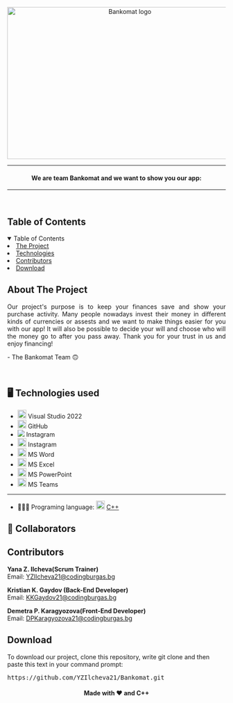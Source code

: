 <p align="center">
     <img align="center" src="https://scontent.xx.fbcdn.net/v/t1.15752-9/406121611_1415932972465165_1466506078028303211_n.png?stp=dst-png_p403x403&_nc_cat=104&ccb=1-7&_nc_sid=510075&_nc_ohc=CYxqHXxhpTIAX8Wsqc0&_nc_ad=z-m&_nc_cid=0&_nc_ht=scontent.xx&oh=03_AdQIKmBaMc06G874XCKSDL76FjsqIXUUfOA5KBgjQEoI7Q&oe=65ABB90A" alt="Bankomat logo" width="550", height="350">
</p>
    
    
<hr>
    <h4 align="center">We are team Bankomat and we want to show you our app:</h4>

<hr>
    

<br>
    
<!-- TABLE OF CONTENTS -->
<h2 id="table-of-contents">Table of Contents</h2>
    
<details open="open">
    <summary>Table of Contents</summary>
    <li><a href="#about-the-project">  The Project</a></li>
    <li><a href="#used-technologies">  Technologies</a></li>
    <li><a href="#contributors">   Contributors</a></li>
    <li><a href="#download">    Download</a></li>
</details>

<!-- ABOUT THE PROJECT -->
<h2 id="about-the-project">About The Project</h2>
    
<p align ="justify">
    Our project's purpose is to keep your finances save and show your purchase activity. Many people nowadays invest their money in different kinds of currencies or assests and we want to make things easier for you with our app! It will also be possible to decide your will and choose who will the money go to after you pass away. Thank you for your trust in us and enjoy financing!
</p>
<p> - The Bankomat Team 🙃</p>
    
<br>              
    
</details>
    
</td></tr></table>
<p></p>
    
    
## 🖥️ Technologies used <a name="technologies"></a>
- <img src="https://upload.wikimedia.org/wikipedia/commons/thumb/2/2c/Visual_Studio_Icon_2022.svg/1200px-Visual_Studio_Icon_2022.svg.png" width="20" alt="Visual Studio 2022 Logo"> Visual Studio 2022
- <img src="https://github.githubassets.com/images/modules/logos_page/GitHub-Mark.png" width="20" alt="GitHub Logo"> GitHub
- <img src="https://www.freepnglogos.com/uploads/download-instagram-png-logo-20.png"> Instagram
- <img src="https://www.freepnglogos.com/uploads/download-instagram-png-logo-20.png" width="20" alt="Instagram logo"> Instagram
- <img src="https://upload.wikimedia.org/wikipedia/commons/thumb/f/fd/Microsoft_Office_Word_%282019%E2%80%93present%29.svg/2203px-Microsoft_Office_Word_%282019%E2%80%93present%29.svg.png" width="20" alt="MS Word Logo"> MS Word
- <img src="https://upload.wikimedia.org/wikipedia/commons/thumb/3/34/Microsoft_Office_Excel_%282019%E2%80%93present%29.svg/2203px-Microsoft_Office_Excel_%282019%E2%80%93present%29.svg.png" width="20" alt="MS Excel Logo"> MS Excel
- <img src="https://upload.wikimedia.org/wikipedia/commons/3/3b/Microsoft_PowerPoint_Logo.png" width="20" alt="MS PowerPoint Logo"> MS PowerPoint
- <img src="https://upload.wikimedia.org/wikipedia/commons/thumb/c/c9/Microsoft_Office_Teams_%282018%E2%80%93present%29.svg/2203px-Microsoft_Office_Teams_%282018%E2%80%93present%29.svg.png" width="20" alt="MS Teams Logo"> MS Teams
-----------------------------------------------------------------------------------------------------------------------------------
- 👩🏻‍💻 Programing language: <img src="https://brandslogos.com/wp-content/uploads/thumbs/c-logo-vector.svg" width="20" alt="C++ Logo"> <a href="https://cplusplus.com/">C++</a>
    
    
    
## 🧑 Collaborators <a name="collaborators"></a>
<h2 id="contributors">Contributors</h2>
    
<p>
    
    
<b>Yana Z. Ilcheva(Scrum Trainer)</b> <br>
    Email: <a>YZIlcheva21@codingburgas.bg</a> <br>
    
<b>Kristian K. Gaydov (Back-End Developer)</b> <br>
    Email: <a>KKGaydov21@codingburgas.bg</a> <br>
    
<b>Demetra P. Karagyozova(Front-End Developer)</b> <br>
    Email: <a>DPKaragyozova21@codingburgas.bg</a> <br>
    
    
</p>
    
<h2 id="download">Download</h2>
    
<p>To download our project, clone this repository, write git clone and then paste this text in your command prompt:</p>
    
<pre>https://github.com/YZIlcheva21/Bankomat.git</pre>
    
<h4 align="center"> Made with ❤️ and C++ </h4>